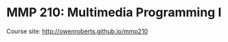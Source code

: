 # MMP 210: Multimedia Programming I

Course site: http://owenroberts.github.io/mmp210

<!--

new order: 
1, intro, html/css review, *self portrait*, 2 statements operators variables, github publishing, color stroke fill, *var assigment*, 3, debugging, text, *logo*, 4, system variables, interaction, *interactive design with text instructions*, 5, logic, 


more debugging challenges
pair programming

topics to add:
constrain with math, 

should this be organized by topic and then change weeks ??

https://itpnyu.github.io/ICM-Quizzes/

more inspiration for week 12

**Week 13: Libraries**
- [p5.play](https://owenroberts.github.io/mmp210/week13/)

**Week 14: Review**

**Week 15: Final presentations**

-->